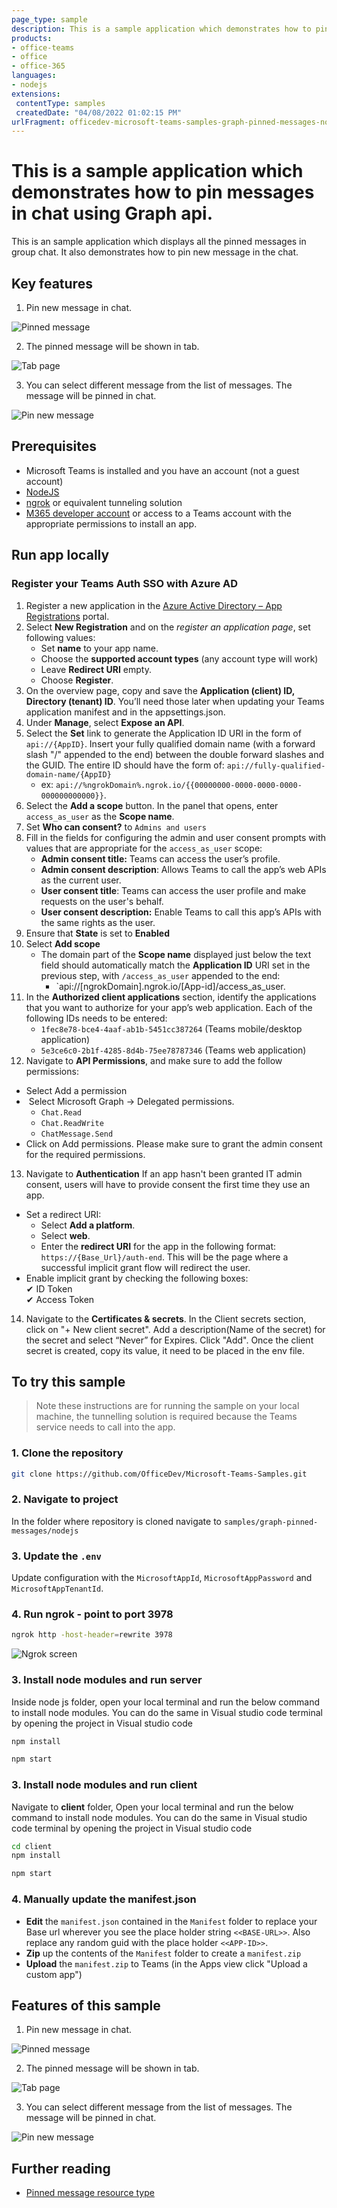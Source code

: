 ```yaml
---
page_type: sample
description: This is a sample application which demonstrates how to pin messages in chat using Graph api.
products:
- office-teams
- office
- office-365
languages:
- nodejs
extensions:
 contentType: samples
 createdDate: "04/08/2022 01:02:15 PM"
urlFragment: officedev-microsoft-teams-samples-graph-pinned-messages-nodejs
---
```


# This is a sample application which demonstrates how to pin messages in chat using Graph api.

This is an sample application which displays all the pinned messages in group chat. It also demonstrates how to pin new message in the chat.

## Key features

1. Pin new message in chat.

![Pinned message](Images/PinMessage.png)

2. The pinned message will be shown in tab.

![Tab page](Images/TabImage.png)

3. You can select different message from the list of messages. The message will be pinned in chat.

![Pin new message](Images/NewMessage.png)

## Prerequisites

- Microsoft Teams is installed and you have an account (not a guest account)
-  [NodeJS](https://nodejs.org/en/)
-  [ngrok](https://ngrok.com/) or equivalent tunneling solution
-  [M365 developer account](https://docs.microsoft.com/en-us/microsoftteams/platform/concepts/build-and-test/prepare-your-o365-tenant) or access to a Teams account with the appropriate permissions to install an app.

## Run app locally

### Register your Teams Auth SSO with Azure AD

1. Register a new application in the [Azure Active Directory – App Registrations](https://go.microsoft.com/fwlink/?linkid=2083908) portal.
2. Select **New Registration** and on the *register an application page*, set following values:
    * Set **name** to your app name.
    * Choose the **supported account types** (any account type will work)
    * Leave **Redirect URI** empty.
    * Choose **Register**.
3. On the overview page, copy and save the **Application (client) ID, Directory (tenant) ID**. You’ll need those later when updating your Teams application manifest and in the appsettings.json.
4. Under **Manage**, select **Expose an API**. 
5. Select the **Set** link to generate the Application ID URI in the form of `api://{AppID}`. Insert your fully qualified domain name (with a forward slash "/" appended to the end) between the double forward slashes and the GUID. The entire ID should have the form of: `api://fully-qualified-domain-name/{AppID}`
    * ex: `api://%ngrokDomain%.ngrok.io/{{00000000-0000-0000-0000-000000000000}}`.
6. Select the **Add a scope** button. In the panel that opens, enter `access_as_user` as the **Scope name**.
7. Set **Who can consent?** to `Admins and users`
8. Fill in the fields for configuring the admin and user consent prompts with values that are appropriate for the `access_as_user` scope:
    * **Admin consent title:** Teams can access the user’s profile.
    * **Admin consent description**: Allows Teams to call the app’s web APIs as the current user.
    * **User consent title**: Teams can access the user profile and make requests on the user's behalf.
    * **User consent description:** Enable Teams to call this app’s APIs with the same rights as the user.
9. Ensure that **State** is set to **Enabled**
10. Select **Add scope**
    * The domain part of the **Scope name** displayed just below the text field should automatically match the **Application ID** URI set in the previous step, with `/access_as_user` appended to the end:
        * `api://[ngrokDomain].ngrok.io/[App-id]/access_as_user.
11. In the **Authorized client applications** section, identify the applications that you want to authorize for your app’s web application. Each of the following IDs needs to be entered:
    * `1fec8e78-bce4-4aaf-ab1b-5451cc387264` (Teams mobile/desktop application)
    * `5e3ce6c0-2b1f-4285-8d4b-75ee78787346` (Teams web application)
12. Navigate to **API Permissions**, and make sure to add the follow permissions:
-   Select Add a permission
-   Select Microsoft Graph -\> Delegated permissions.
    - `Chat.Read`
    - `Chat.ReadWrite`
    - `ChatMessage.Send`
-   Click on Add permissions. Please make sure to grant the admin consent for the required permissions.
13. Navigate to **Authentication**
    If an app hasn't been granted IT admin consent, users will have to provide consent the first time they use an app.
- Set a redirect URI:
    * Select **Add a platform**.
    * Select **web**.
    * Enter the **redirect URI** for the app in the following format: `https://{Base_Url}/auth-end`. This will be the page where a successful implicit grant flow will redirect the user.
- Enable implicit grant by checking the following boxes:  
    ✔ ID Token  
    ✔ Access Token  
14.  Navigate to the **Certificates & secrets**. In the Client secrets section, click on "+ New client secret". Add a description(Name of the secret) for the secret and select “Never” for Expires. Click "Add". Once the client secret is created, copy its value, it need to be placed in the env file.

## To try this sample

> Note these instructions are for running the sample on your local machine, the tunnelling solution is required because
> the Teams service needs to call into the app.

### 1. Clone the repository
   ```bash
   git clone https://github.com/OfficeDev/Microsoft-Teams-Samples.git
   ```

### 2. Navigate to project
In the folder where repository is cloned navigate to `samples/graph-pinned-messages/nodejs`

### 3. Update the `.env`
Update configuration with the ```MicrosoftAppId```,  ```MicrosoftAppPassword``` and ```MicrosoftAppTenantId```.

### 4. Run ngrok - point to port 3978

```bash
ngrok http -host-header=rewrite 3978
```

![Ngrok screen](Images/NgrokScreenshot.png)

### 3. Install node modules and run server 

 Inside node js folder, open your local terminal and run the below command to install node modules. You can do the same in Visual studio code terminal by opening the project in Visual studio code 

```bash
npm install
```

```bash
npm start
```

### 3. Install node modules and run client 

 Navigate to **client** folder, Open your local terminal and run the below command to install node modules. You can do the same in Visual studio code terminal by opening the project in Visual studio code 

```bash
cd client
npm install
```

```bash
npm start
```
    
### 4. Manually update the manifest.json
- **Edit** the `manifest.json` contained in the `Manifest` folder to replace your Base url wherever you see the place holder string `<<BASE-URL>>`. Also replace any random guid with the place holder `<<APP-ID>>`.
- **Zip** up the contents of the `Manifest` folder to create a `manifest.zip`
- **Upload** the `manifest.zip` to Teams (in the Apps view click "Upload a custom app")


## Features of this sample

1. Pin new message in chat.

![Pinned message](Images/PinMessage.png)

2. The pinned message will be shown in tab.

![Tab page](Images/TabImage.png)

3. You can select different message from the list of messages. The message will be pinned in chat.

![Pin new message](Images/NewMessage.png)

## Further reading
- [Pinned message resource type](https://docs.microsoft.com/en-us/graph/api/chat-post-pinnedmessages?view=graph-rest-beta&tabs=csharp)
